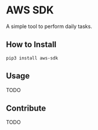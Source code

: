 # AWS SDK

A simple tool to perform daily tasks.


## How to Install


```
pip3 install aws-sdk
```

## Usage

TODO

## Contribute

TODO
